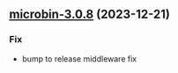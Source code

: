 

## [microbin-3.0.8](https://github.com/truecharts/charts/compare/microbin-3.0.7...microbin-3.0.8) (2023-12-21)

### Fix

- bump to release middleware fix
  
  
